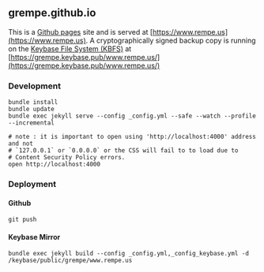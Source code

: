 ## grempe.github.io

This is a [Github pages](https://help.github.com/articles/using-jekyll-with-pages/) site and is served at [https://www.rempe.us](https://www.rempe.us). A cryptographically signed backup copy is running on the [Keybase File System (KBFS)](https://keybase.io/docs/kbfs) at [https://grempe.keybase.pub/www.rempe.us/](https://grempe.keybase.pub/www.rempe.us/)

### Development

```
bundle install
bundle update
bundle exec jekyll serve --config _config.yml --safe --watch --profile --incremental

# note : it is important to open using 'http://localhost:4000' address and not
# `127.0.0.1` or `0.0.0.0` or the CSS will fail to to load due to
# Content Security Policy errors.
open http://localhost:4000
```

### Deployment

#### Github

```
git push
```

#### Keybase Mirror

```
bundle exec jekyll build --config _config.yml,_config_keybase.yml -d /keybase/public/grempe/www.rempe.us
```
